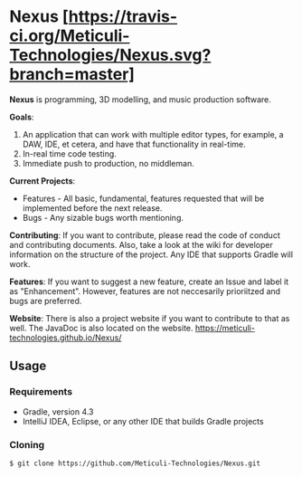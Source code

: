 # Nexus [https://travis-ci.org/Meticuli-Technologies/Nexus.svg?branch=master]
**Nexus** is programming, 3D modelling, and music production software.

**Goals**: 
1. An application that can work with multiple editor types, for example, a DAW, IDE, et cetera, and have that functionality in real-time.
2. In-real time code testing.
3. Immediate push to production, no middleman.

**Current Projects**:
* Features - All basic, fundamental, features requested that will be implemented before the next release.
* Bugs - Any sizable bugs worth mentioning.

**Contributing**:
If you want to contribute, please read the code of conduct and contributing documents. Also, take a look at the wiki for developer information on the structure of the project. Any IDE that supports Gradle will work.

**Features**:
If you want to suggest a new feature, create an Issue and label it as "Enhancement". However, features are not neccesarily prioriitzed and bugs are preferred. 

**Website**:
There is also a project website if you want to contribute to that as well. 
The JavaDoc is also located on the website.
https://meticuli-technologies.github.io/Nexus/

## Usage
### Requirements
- Gradle, version 4.3
- IntelliJ IDEA, Eclipse, or any other IDE that builds Gradle projects
### Cloning
```
$ git clone https://github.com/Meticuli-Technologies/Nexus.git
```
